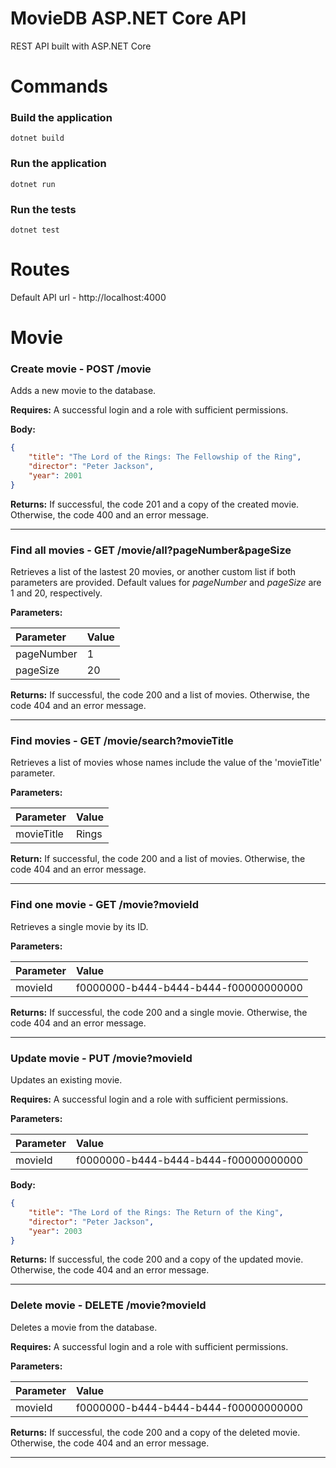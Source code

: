 # MovieDB ASP.NET Core API

REST API built with ASP.NET Core

# Commands

### Build the application

```
dotnet build
```

### Run the application

```
dotnet run
```

### Run the tests

```
dotnet test
```

# Routes

Default API url - http://localhost:4000

# Movie

### Create movie - POST /movie

Adds a new movie to the database.

**Requires:** A successful login and a role with sufficient permissions.

**Body:**

```json
{
    "title": "The Lord of the Rings: The Fellowship of the Ring",
    "director": "Peter Jackson",
    "year": 2001
}
```

**Returns:** If successful, the code 201 and a copy of the created movie. Otherwise, the code 400 and an error message.

---

### Find all movies - GET /movie/all?pageNumber&pageSize

Retrieves a list of the lastest 20 movies, or another custom list if both parameters are provided. Default values for *pageNumber* and *pageSize* are 1 and 20, respectively.

**Parameters:**

| Parameter  | Value |
|:-----------|:------|
| pageNumber | 1     |
| pageSize   | 20    |

**Returns:** If successful, the code 200 and a list of movies. Otherwise, the code 404 and an error message.

---

### Find movies - GET /movie/search?movieTitle

Retrieves a list of movies whose names include the value of the 'movieTitle' parameter.

**Parameters:**

| Parameter    | Value |
|:-------------|:------|
| movieTitle   | Rings |

**Return:** If successful, the code 200 and a list of movies. Otherwise, the code 404 and an error message.

---

### Find one movie - GET /movie?movieId

Retrieves a single movie by its ID.

**Parameters:**

| Parameter | Value                                |
|:----------|:-------------------------------------|
| movieId   | f0000000-b444-b444-b444-f00000000000 |

**Returns:** If successful, the code 200 and a single movie. Otherwise, the code 404 and an error message.

---

### Update movie -  PUT /movie?movieId

Updates an existing movie.

**Requires:** A successful login and a role with sufficient permissions.

**Parameters:**

| Parameter | Value                                |
|:----------|:-------------------------------------|
| movieId   | f0000000-b444-b444-b444-f00000000000 |

**Body:**

```json
{
    "title": "The Lord of the Rings: The Return of the King",
    "director": "Peter Jackson",
    "year": 2003
}
```

**Returns:** If successful, the code 200 and a copy of the updated movie. Otherwise, the code 404 and an error message.

---

### Delete movie - DELETE /movie?movieId

Deletes a movie from the database.

**Requires:** A successful login and a role with sufficient permissions.

**Parameters:**

| Parameter | Value                                |
|:----------|:-------------------------------------|
| movieId   | f0000000-b444-b444-b444-f00000000000 |

**Returns:** If successful, the code 200 and a copy of the deleted movie. Otherwise, the code 404 and an error message.

---